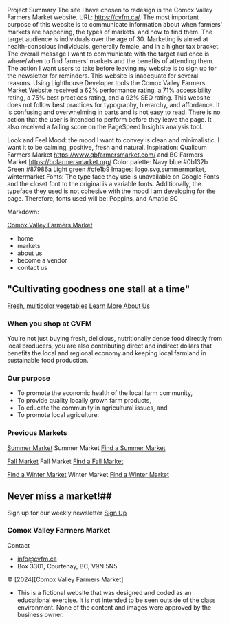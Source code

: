 Project Summary
The site I have chosen to redesign is the Comox Valley Farmers Market website. URL: https://cvfm.ca/. The most important purpose of this website is to communicate information about when farmers' markets are happening, the types of markets, and how to find them. The target audience is individuals over the age of 30. Marketing is aimed at health-conscious individuals, generally female, and in a higher tax bracket. The overall message I want to communicate with the target audience is where/when to find farmers' markets and the benefits of attending them. The action I want users to take before leaving my website is to sign up for the newsletter for reminders. This website is inadequate for several reasons. Using Lighthouse Developer tools the Comox Valley Farmers Market Website received a 62% performance rating, a 71% accessibility rating, a 75% best practices rating, and a 92% SEO rating. This website does not follow best practices for typography, hierarchy, and affordance. It is confusing and overwhelming in parts and is not easy to read. There is no action that the user is intended to perform before they leave the page. It also received a failing score on the PageSpeed Insights analysis tool.

Look and Feel
Mood: the mood I want to convey is clean and minimalistic. I want it to be calming, positive, fresh and natural.
Inspiration: Qualicum Farmers Market https://www.qbfarmersmarket.com/ and BC Farmers Market https://bcfarmersmarket.org/
Color palette: Navy blue #0b132b Green #87986a Light green #cfe1b9
Images: logo.svg,summermarket, wintermarket
Fonts: The type face they use is unavailable on Google Fonts and the closet font to the original is a variable fonts. Additionally, the typeface they used is not cohesive with the mood I am developing for the page. Therefore, fonts used will be: Poppins, and Amatic SC

Markdown:

[Comox Valley Farmers Market](images/to/logo)

- home
- markets
- about us
- become a vendor
- contact us

## "Cultivating goodness one stall at a time"

[Fresh, multicolor vegetables](images/to/hero-veg.jpg)
[Learn More About Us](markets.html)

### When you shop at CVFM

You’re not just buying fresh, delicious, nutritionally dense food directly from local producers, you are also contributing direct and indirect dollars that benefits the local and regional economy and keeping local farmland in sustainable food production.

### Our purpose

- To promote the economic health of the local farm community,
- To provide quality locally grown farm products,
- To educate the community in agricultural issues, and
- To promote local agriculture.

### Previous Markets

[Summer Market](images/to/summer-market.jpg)
Summer Market
[Find a Summer Market](markets.html)

[Fall Market](images/to/fall-market.jpg)
Fall Market
[Find a Fall Market](markets.html)

[Find a Winter Market](images/to/winter-market.jpg)
Winter Market
[Find a Winter Market](markets.html)

## Never miss a market!##

Sign up for our weekly newsletter
[Sign Up](http://linksomewhere)

### Comox Valley Farmers Market

Contact

- info@cvfm.ca
- Box 3301, Courtenay, BC, V9N 5N5

&copy; [2024][Comox Valley Farmers Market]

- This is a fictional website that was designed and coded as an educational exercise. It is not intended to be seen outside of the class environment. None of the content and images were approved by the business owner.
